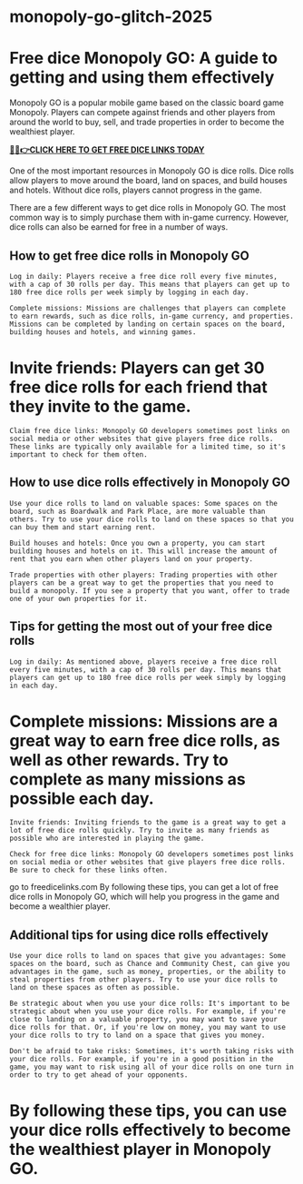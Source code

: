 # monopoly-go-glitch-2025

# Free dice Monopoly GO: A guide to getting and using them effectively


Monopoly GO is a popular mobile game based on the classic board game Monopoly. Players can compete against friends and other players from around the world to buy, sell, and trade properties in order to become the wealthiest player.

**[🔴✅👉CLICK HERE TO GET FREE DICE LINKS TODAY](https://cafeoffer.xyz/monopoly/)**

One of the most important resources in Monopoly GO is dice rolls. Dice rolls allow players to move around the board, land on spaces, and build houses and hotels. Without dice rolls, players cannot progress in the game.


There are a few different ways to get dice rolls in Monopoly GO. The most common way is to simply purchase them with in-game currency. However, dice rolls can also be earned for free in a number of ways.


## How to get free dice rolls in Monopoly GO


    Log in daily: Players receive a free dice roll every five minutes, with a cap of 30 rolls per day. This means that players can get up to 180 free dice rolls per week simply by logging in each day.

    Complete missions: Missions are challenges that players can complete to earn rewards, such as dice rolls, in-game currency, and properties. Missions can be completed by landing on certain spaces on the board, building houses and hotels, and winning games.

# Invite friends: Players can get 30 free dice rolls for each friend that they invite to the game.

    Claim free dice links: Monopoly GO developers sometimes post links on social media or other websites that give players free dice rolls. These links are typically only available for a limited time, so it's important to check for them often.


## How to use dice rolls effectively in Monopoly GO


    Use your dice rolls to land on valuable spaces: Some spaces on the board, such as Boardwalk and Park Place, are more valuable than others. Try to use your dice rolls to land on these spaces so that you can buy them and start earning rent.

    Build houses and hotels: Once you own a property, you can start building houses and hotels on it. This will increase the amount of rent that you earn when other players land on your property.

    Trade properties with other players: Trading properties with other players can be a great way to get the properties that you need to build a monopoly. If you see a property that you want, offer to trade one of your own properties for it.


## Tips for getting the most out of your free dice rolls


    Log in daily: As mentioned above, players receive a free dice roll every five minutes, with a cap of 30 rolls per day. This means that players can get up to 180 free dice rolls per week simply by logging in each day.

   # Complete missions: Missions are a great way to earn free dice rolls, as well as other rewards. Try to complete as many missions as possible each day.


    Invite friends: Inviting friends to the game is a great way to get a lot of free dice rolls quickly. Try to invite as many friends as possible who are interested in playing the game.

    Check for free dice links: Monopoly GO developers sometimes post links on social media or other websites that give players free dice rolls. Be sure to check for these links often.


go to freedicelinks.com By following these tips, you can get a lot of free dice rolls in Monopoly GO, which will help you progress in the game and become a wealthier player.


## Additional tips for using dice rolls effectively


    Use your dice rolls to land on spaces that give you advantages: Some spaces on the board, such as Chance and Community Chest, can give you advantages in the game, such as money, properties, or the ability to steal properties from other players. Try to use your dice rolls to land on these spaces as often as possible.

    Be strategic about when you use your dice rolls: It's important to be strategic about when you use your dice rolls. For example, if you're close to landing on a valuable property, you may want to save your dice rolls for that. Or, if you're low on money, you may want to use your dice rolls to try to land on a space that gives you money.

    Don't be afraid to take risks: Sometimes, it's worth taking risks with your dice rolls. For example, if you're in a good position in the game, you may want to risk using all of your dice rolls on one turn in order to try to get ahead of your opponents.


# By following these tips, you can use your dice rolls effectively to become the wealthiest player in Monopoly GO.

